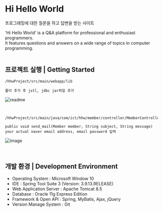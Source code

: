 # Hi Hello World 
 프로그래밍에 대한 질문을 하고 답변을 받는 사이트

'Hi Hello World' is a Q&A platform for professional and enthusiast programmers.  
It features questions and answers on a wide range of topics in computer programming.
  <br><br>
## 프로젝트 실행 | Getting Started

``` 
/hhwProject/src/main/webapp/lib

폴더 추가 후 jstl, jdbc jar파일 추가
``` 


![readme](https://user-images.githubusercontent.com/48824321/107194208-169a0100-6a33-11eb-8103-adda81286a82.png)

<br>  

``` 
/hhwProject/src/main/java/com/ict/hhw/member/controller/MemberController.java 

public void send_mail(Member member, String subject, String message)
your actual naver email address, email password 입력
```

![image](https://user-images.githubusercontent.com/48824321/107697432-8ee41900-6cf6-11eb-8fe4-b56801de9175.png)


<br>  

## 개발 환경 | Development Environment
- Operating System : Microsoft Window 10
- IDE : Spring Tool Suite 3 (Version: 3.9.13.RELEASE)
- Web Application Server : Apache Tomcat 8.5
- Database : Oracle 11g Express Edition
- Framework & Open API : Spring, MyBatis, Ajax, jQuery
- Version Manage System : Git
